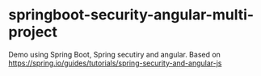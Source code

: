 # springboot-security-angular-multi-project
Demo using Spring Boot, Spring secutiry and angular. Based on https://spring.io/guides/tutorials/spring-security-and-angular-js
